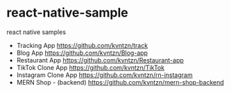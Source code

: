 # react-native-sample
react native samples

* Tracking App
https://github.com/kvntzn/track
* Blog App
https://github.com/kvntzn/Blog-app
* Restaurant App
https://github.com/kvntzn/Restaurant-app
* TikTok Clone App
https://github.com/kvntzn/TikTok
* Instagram Clone App
https://github.com/kvntzn/rn-instagram
* MERN Shop - (backend)
https://github.com/kvntzn/mern-shop-backend
